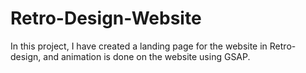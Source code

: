 # Retro-Design-Website
In this project, I have created a landing page for the website in Retro-design, and animation is done on the website using GSAP.
